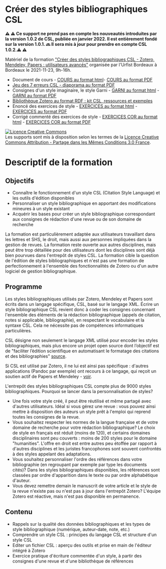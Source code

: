 # Créer des styles bibliographiques CSL

**⚠️ ⚠️ Ce support ne prend pas en compte les nouveautés introduites par la version 1.0.2 de CSL, publiée en janvier 2022. Il est entièrement fondé sur la version 1.0.1. 🔜 Il sera mis à jour pour prendre en compte CSL 1.0.2.⚠️ ⚠️**

Matériel de la formation ["Créer des styles bibliographiques CSL - Zotero, Mendeley, Papers : utilisateurs avancés"](https://sygefor.reseau-urfist.fr/#/training/9162/10610) organisée par l'Urfist Bordeaux à Bordeaux le 2021-11-23, 9h-16h.



* Document de cours - [COURS au format html](https://github.com/fflamerie/zotero_csl/blob/main/docs/CSL_cours.md)- [COURS au format PDF](https://github.com/fflamerie/zotero_csl/blob/main/docs/CSL_cours.pdf)
* [Jeu des 7 erreurs CSL - diaporama au format PDF](https://github.com/fflamerie/zotero_csl/blob/main/docs/CSL_7_erreurs.pdf) 
* Consignes d'un style imaginaire, le style Garni - [GARNI au format html](https://github.com/fflamerie/zotero_csl/blob/main/docs/CSL_consignes_garni.md) - [GARNI au format PDF](https://github.com/fflamerie/zotero_csl/blob/main/docs/CSL_consignes_garni.pdf)
* [Bibliothèque Zotero au format RDF : kit CSL, ressources et exemples](https://github.com/fflamerie/zotero_csl/blob/main/docs/form_urfist_csl.rdf)
* Enoncé des exercices de style - [EXERCICES au format html](https://github.com/fflamerie/zotero_csl/blob/main/docs/CSL_exercices_style.md) - [EXERCICES au format PDF](https://github.com/fflamerie/zotero_csl/blob/main/docs/CSL_exercices_style.pdf)
* Corrigé commenté des exercices de style - [EXERCICES COR au format html](https://github.com/fflamerie/zotero_csl/blob/main/docs/CSL_exercices_style_COR.md) - [EXERCICES COR au format PDF](https://github.com/fflamerie/zotero_csl/blob/main/docs/CSL_exercices_style_COR.pdf)


<a rel="license" href="http://creativecommons.org/licenses/by-sa/3.0/fr/"><img alt="Licence Creative Commons" style="border-width:0" src="https://i.creativecommons.org/l/by-sa/3.0/fr/88x31.png" /></a><br />Les supports sont mis à disposition selon les termes de la <a rel="license" href="http://creativecommons.org/licenses/by-sa/3.0/fr/">Licence Creative Commons Attribution -  Partage dans les Mêmes Conditions 3.0 France</a>.

# Descriptif de la formation
## Objectifs

* Connaître le fonctionnement d'un style CSL (Citation Style Language) et les outils d'édition disponibles
* Personnaliser un style bibliographique en apportant des modifications mineures à un style existant
* Acquérir les bases pour créer un style bibliographique correspondant aux consignes de rédaction d'une revue ou de son domaine de recherche

La formation est particulièrement adaptée aux utilisateurs travaillant dans les lettres et SHS, le droit, mais aussi aux personnes impliquées dans la gestion de revues. La formation reste ouverte aux autres disciplines, mais peut être trop détaillée pour des utilisateurs dont les disciplines sont déjà bien pourvues dans l'entrepôt de styles CSL. La formation cible la question de l'édition de styles bibliographiques et n'est pas une formation de perfectionnement à l'ensemble des fonctionnalités de Zotero ou d'un autre logiciel de gestion bibliographique.

## Programme
Les styles bibliographiques utilisés par Zotero, Mendeley et Papers sont écrits dans un langage spécifique, CSL, basé sur le langage XML. Écrire un style bibliographique CSL revient donc à coder les consignes concernant l'ensemble des éléments de la rédaction bibliographique (appels de citation, notes si applicable, bibliographie), en respectant le vocabulaire et la syntaxe CSL. Cela ne nécessite pas de compétences informatiques particulières.

CSL désigne non seulement le langage XML utilisé pour encoder les styles bibliographiques, mais plus encore un projet open source dont l’objectif est de "faciliter l’édition scientifique en automatisant le formatage des citations et des bibliographies" [source](http://citationstyles.org/).

Si CSL est utilisé par Zotero, il ne lui est ainsi pas spécifique : d'autres applications (Pandoc par exemple) ont recours à ce langage, qui reçoit un soutien actif de Papers et Mendeley - [voir](https://citationstyles.org/about/).

L'entrepôt des styles bibliographiques CSL compte plus de 9000 styles bibliographiques. Pourquoi se lancer dans la personnalisation de styles?

* Une fois votre style créé, il peut être réutilisé et même partagé avec d'autres utilisateurs. Idéal si vous gérez une revue : vous pouvez ainsi mettre à disposition des auteurs un style prêt à l'emploi qui reprend toutes les consignes de la revue.
* Vous souhaitez respecter les normes de la langue française et de votre domaine de recherche pour votre rédaction bibliographique? Le choix de style en français est réduit (moins de 120), et certains domaines disciplinaires sont peu couverts : moins de 200 styles pour le domaine "humanities". L'offre en droit est entre autres peu étoffée par rapport à d'autres disciplines et les juristes francophones sont souvent confrontés à des styles appelant des adaptations.
* Vous souhaitez personnaliser l'ordre des références dans votre bibliographie (en regroupant par exemple par type les documents cités)? Dans les styles bibliographiques disponibles, les références sont classées par ordre d'apparition dans le texte ou par ordre alphabétique d'auteur.
* Vous devez remettre demain le manuscrit de votre article et le style de la revue n'existe pas ou n'est pas à jour dans l'entrepôt Zotero? L'équipe Zotero est réactive, mais n'est pas disponible en permanence.

## Contenu

* Rappels sur la qualité des données bibliographiques et les types de style bibliographique (numérique, auteur-date, note, etc.)
* Comprendre un style CSL : principes du langage CSL et structure d'un style CSL
* Editer un fichier CSL : aperçu des outils et prise en main de l'éditeur intégré à Zotero
* Exercice pratique d'écriture commentée d'un style, à partir des consignes d'une revue et d'une bibliothèque de références
